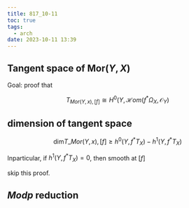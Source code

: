 ```yaml
---
title: 817_10-11
toc: true
tags:
  - arch
date: 2023-10-11 13:39
---
```


## Tangent space of $\mathrm{Mor}(Y,X)$

Goal: proof that

$$
T_{Mor(Y,x),[f]} \cong H^0(Y,\mathcal{H}om(f^*\Omega _X,\mathcal{O}_Y)
$$

## dimension of tangent space

$$ \mathrm{dim} T\_{Mor(Y,x),[f]} \geq h^0(Y,f^*T_X) - h^1(Y,f^*T_X) $$

Inparticular, if $h^1(Y,f^*T_X)=0$, then smooth at $[f]$

skip this proof.

## $Mod p$ reduction

